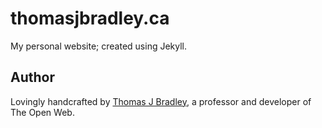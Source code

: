 # thomasjbradley.ca

My personal website; created using Jekyll.

## Author

Lovingly handcrafted by [Thomas J Bradley](http://thomasjbradley.ca), a professor and developer of The Open Web.

